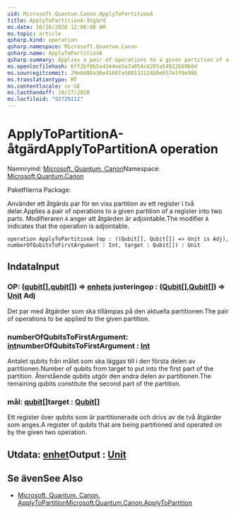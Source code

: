 ```yaml
---
uid: Microsoft.Quantum.Canon.ApplyToPartitionA
title: ApplyToPartitionA-åtgärd
ms.date: 10/26/2020 12:00:00 AM
ms.topic: article
qsharp.kind: operation
qsharp.namespace: Microsoft.Quantum.Canon
qsharp.name: ApplyToPartitionA
qsharp.summary: Applies a pair of operations to a given partition of a register into two parts. The modifier `A` indicates that the operation is adjointable.
ms.openlocfilehash: 6ff3bf8b5a4344ee5a7a054c6285a5492260068d
ms.sourcegitcommit: 29e0d88a30e4166fa580132124b0eb57e1f0e986
ms.translationtype: MT
ms.contentlocale: sv-SE
ms.lasthandoff: 10/27/2020
ms.locfileid: "92729112"
---
```

# <a name="applytopartitiona-operation"></a><span data-ttu-id="14d8e-102">ApplyToPartitionA-åtgärd</span><span class="sxs-lookup"><span data-stu-id="14d8e-102">ApplyToPartitionA operation</span></span>

<span data-ttu-id="14d8e-103">Namnrymd: [Microsoft. Quantum. Canon](xref:Microsoft.Quantum.Canon)</span><span class="sxs-lookup"><span data-stu-id="14d8e-103">Namespace: [Microsoft.Quantum.Canon](xref:Microsoft.Quantum.Canon)</span></span>

<span data-ttu-id="14d8e-104">Paketfilerna [](https://nuget.org/packages/)</span><span class="sxs-lookup"><span data-stu-id="14d8e-104">Package: [](https://nuget.org/packages/)</span></span>


<span data-ttu-id="14d8e-105">Använder ett åtgärds par för en viss partition av ett register i två delar.</span><span class="sxs-lookup"><span data-stu-id="14d8e-105">Applies a pair of operations to a given partition of a register into two parts.</span></span>
<span data-ttu-id="14d8e-106">Modifieraren `A` anger att åtgärden är adjointable.</span><span class="sxs-lookup"><span data-stu-id="14d8e-106">The modifier `A` indicates that the operation is adjointable.</span></span>

```qsharp
operation ApplyToPartitionA (op : ((Qubit[], Qubit[]) => Unit is Adj), numberOfQubitsToFirstArgument : Int, target : Qubit[]) : Unit
```


## <a name="input"></a><span data-ttu-id="14d8e-107">Indata</span><span class="sxs-lookup"><span data-stu-id="14d8e-107">Input</span></span>

### <a name="op--qubitqubit--unit-adj"></a><span data-ttu-id="14d8e-108">OP: ([qubit](xref:microsoft.quantum.lang-ref.qubit)[],[qubit](xref:microsoft.quantum.lang-ref.qubit)[]) => [enhets](xref:microsoft.quantum.lang-ref.unit) justering</span><span class="sxs-lookup"><span data-stu-id="14d8e-108">op : ([Qubit](xref:microsoft.quantum.lang-ref.qubit)[],[Qubit](xref:microsoft.quantum.lang-ref.qubit)[]) => [Unit](xref:microsoft.quantum.lang-ref.unit) Adj</span></span>

<span data-ttu-id="14d8e-109">Det par med åtgärder som ska tillämpas på den aktuella partitionen.</span><span class="sxs-lookup"><span data-stu-id="14d8e-109">The pair of operations to be applied to the given partition.</span></span>


### <a name="numberofqubitstofirstargument--int"></a><span data-ttu-id="14d8e-110">numberOfQubitsToFirstArgument: [int](xref:microsoft.quantum.lang-ref.int)</span><span class="sxs-lookup"><span data-stu-id="14d8e-110">numberOfQubitsToFirstArgument : [Int](xref:microsoft.quantum.lang-ref.int)</span></span>

<span data-ttu-id="14d8e-111">Antalet qubits från målet som ska läggas till i den första delen av partitionen.</span><span class="sxs-lookup"><span data-stu-id="14d8e-111">Number of qubits from target to put into the first part of the partition.</span></span>
<span data-ttu-id="14d8e-112">Återstående qubits utgör den andra delen av partitionen.</span><span class="sxs-lookup"><span data-stu-id="14d8e-112">The remaining qubits constitute the second part of the partition.</span></span>


### <a name="target--qubit"></a><span data-ttu-id="14d8e-113">mål: [qubit](xref:microsoft.quantum.lang-ref.qubit)[]</span><span class="sxs-lookup"><span data-stu-id="14d8e-113">target : [Qubit](xref:microsoft.quantum.lang-ref.qubit)[]</span></span>

<span data-ttu-id="14d8e-114">Ett register över qubits som är partitionerade och drivs av de två åtgärder som anges.</span><span class="sxs-lookup"><span data-stu-id="14d8e-114">A register of qubits that are being partitioned and operated on by the given two operation.</span></span>



## <a name="output--unit"></a><span data-ttu-id="14d8e-115">Utdata: [enhet](xref:microsoft.quantum.lang-ref.unit)</span><span class="sxs-lookup"><span data-stu-id="14d8e-115">Output : [Unit](xref:microsoft.quantum.lang-ref.unit)</span></span>



## <a name="see-also"></a><span data-ttu-id="14d8e-116">Se även</span><span class="sxs-lookup"><span data-stu-id="14d8e-116">See Also</span></span>

- [<span data-ttu-id="14d8e-117">Microsoft. Quantum. Canon. ApplyToPartition</span><span class="sxs-lookup"><span data-stu-id="14d8e-117">Microsoft.Quantum.Canon.ApplyToPartition</span></span>](xref:Microsoft.Quantum.Canon.ApplyToPartition)